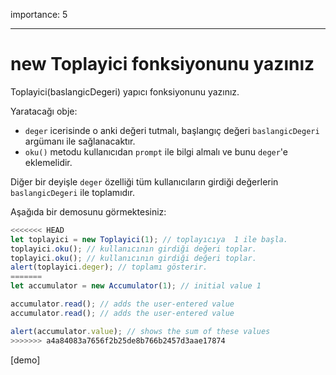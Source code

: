 importance: 5

---

# new Toplayici fonksiyonunu yazınız

Toplayici(baslangicDegeri) yapıcı fonksiyonunu yazınız.

Yaratacağı obje:
- `deger` icerisinde o anki değeri tutmalı, başlangıç değeri `baslangicDegeri` argümanı ile sağlanacaktır.
- `oku()` metodu kullanıcıdan `prompt` ile bilgi almalı ve bunu `deger`'e eklemelidir.


Diğer bir deyişle `deger` özelliği tüm kullanıcıların girdiği değerlerin `baslangicDegeri` ile toplamıdır.

Aşağıda bir demosunu görmektesiniz:

```js
<<<<<<< HEAD
let toplayici = new Toplayici(1); // toplayıcıya  1 ile başla.
toplayici.oku(); // kullanıcının girdiği değeri toplar.
toplayici.oku(); // kullanıcının girdiği değeri toplar.
alert(toplayici.deger); // toplamı gösterir.
=======
let accumulator = new Accumulator(1); // initial value 1

accumulator.read(); // adds the user-entered value
accumulator.read(); // adds the user-entered value

alert(accumulator.value); // shows the sum of these values
>>>>>>> a4a84083a7656f2b25de8b766b2457d3aae17874
```

[demo]

